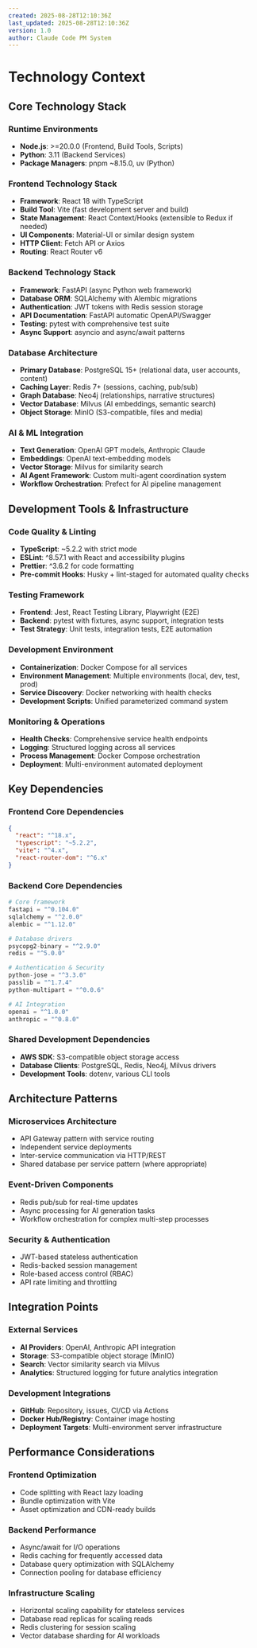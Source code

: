 ```yaml
---
created: 2025-08-28T12:10:36Z
last_updated: 2025-08-28T12:10:36Z
version: 1.0
author: Claude Code PM System
---
```


# Technology Context

## Core Technology Stack

### Runtime Environments
- **Node.js**: >=20.0.0 (Frontend, Build Tools, Scripts)
- **Python**: 3.11 (Backend Services)
- **Package Managers**: pnpm ~8.15.0, uv (Python)

### Frontend Technology Stack
- **Framework**: React 18 with TypeScript
- **Build Tool**: Vite (fast development server and build)
- **State Management**: React Context/Hooks (extensible to Redux if needed)
- **UI Components**: Material-UI or similar design system
- **HTTP Client**: Fetch API or Axios
- **Routing**: React Router v6

### Backend Technology Stack
- **Framework**: FastAPI (async Python web framework)
- **Database ORM**: SQLAlchemy with Alembic migrations
- **Authentication**: JWT tokens with Redis session storage
- **API Documentation**: FastAPI automatic OpenAPI/Swagger
- **Testing**: pytest with comprehensive test suite
- **Async Support**: asyncio and async/await patterns

### Database Architecture
- **Primary Database**: PostgreSQL 15+ (relational data, user accounts, content)
- **Caching Layer**: Redis 7+ (sessions, caching, pub/sub)
- **Graph Database**: Neo4j (relationships, narrative structures)
- **Vector Database**: Milvus (AI embeddings, semantic search)
- **Object Storage**: MinIO (S3-compatible, files and media)

### AI & ML Integration
- **Text Generation**: OpenAI GPT models, Anthropic Claude
- **Embeddings**: OpenAI text-embedding models
- **Vector Storage**: Milvus for similarity search
- **AI Agent Framework**: Custom multi-agent coordination system
- **Workflow Orchestration**: Prefect for AI pipeline management

## Development Tools & Infrastructure

### Code Quality & Linting
- **TypeScript**: ~5.2.2 with strict mode
- **ESLint**: ^8.57.1 with React and accessibility plugins
- **Prettier**: ^3.6.2 for code formatting
- **Pre-commit Hooks**: Husky + lint-staged for automated quality checks

### Testing Framework
- **Frontend**: Jest, React Testing Library, Playwright (E2E)
- **Backend**: pytest with fixtures, async support, integration tests
- **Test Strategy**: Unit tests, integration tests, E2E automation

### Development Environment
- **Containerization**: Docker Compose for all services
- **Environment Management**: Multiple environments (local, dev, test, prod)
- **Service Discovery**: Docker networking with health checks
- **Development Scripts**: Unified parameterized command system

### Monitoring & Operations
- **Health Checks**: Comprehensive service health endpoints
- **Logging**: Structured logging across all services
- **Process Management**: Docker Compose orchestration
- **Deployment**: Multi-environment automated deployment

## Key Dependencies

### Frontend Core Dependencies
```json
{
  "react": "^18.x",
  "typescript": "~5.2.2",
  "vite": "^4.x",
  "react-router-dom": "^6.x"
}
```

### Backend Core Dependencies
```python
# Core framework
fastapi = "^0.104.0"
sqlalchemy = "^2.0.0"
alembic = "^1.12.0"

# Database drivers  
psycopg2-binary = "^2.9.0"
redis = "^5.0.0"

# Authentication & Security
python-jose = "^3.3.0"
passlib = "^1.7.4"
python-multipart = "^0.0.6"

# AI Integration
openai = "^1.0.0"
anthropic = "^0.8.0"
```

### Shared Development Dependencies
- **AWS SDK**: S3-compatible object storage access
- **Database Clients**: PostgreSQL, Redis, Neo4j, Milvus drivers
- **Development Tools**: dotenv, various CLI tools

## Architecture Patterns

### Microservices Architecture
- API Gateway pattern with service routing
- Independent service deployments
- Inter-service communication via HTTP/REST
- Shared database per service pattern (where appropriate)

### Event-Driven Components
- Redis pub/sub for real-time updates
- Async processing for AI generation tasks
- Workflow orchestration for complex multi-step processes

### Security & Authentication
- JWT-based stateless authentication
- Redis-backed session management  
- Role-based access control (RBAC)
- API rate limiting and throttling

## Integration Points

### External Services
- **AI Providers**: OpenAI, Anthropic API integration
- **Storage**: S3-compatible object storage (MinIO)
- **Search**: Vector similarity search via Milvus
- **Analytics**: Structured logging for future analytics integration

### Development Integrations
- **GitHub**: Repository, issues, CI/CD via Actions
- **Docker Hub/Registry**: Container image hosting
- **Deployment Targets**: Multi-environment server infrastructure

## Performance Considerations

### Frontend Optimization
- Code splitting with React lazy loading
- Bundle optimization with Vite
- Asset optimization and CDN-ready builds

### Backend Performance  
- Async/await for I/O operations
- Redis caching for frequently accessed data
- Database query optimization with SQLAlchemy
- Connection pooling for database efficiency

### Infrastructure Scaling
- Horizontal scaling capability for stateless services
- Database read replicas for scaling reads
- Redis clustering for session scaling
- Vector database sharding for AI workloads